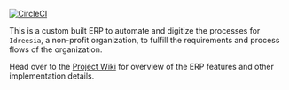 [![CircleCI](https://circleci.com/gh/faysal-ahmad/idreesia-erp/tree/master.svg?style=svg)](https://circleci.com/gh/faysal-ahmad/idreesia-erp/tree/master)

This is a custom built ERP to automate and digitize the processes for `Idreesia`, a non-profit organization, to fulfill the requirements and process flows of the organization.

Head over to the [Project Wiki](https://github.com/faysal-ahmad/idreesia-erp/wiki) for overview of the ERP features and other implementation details.